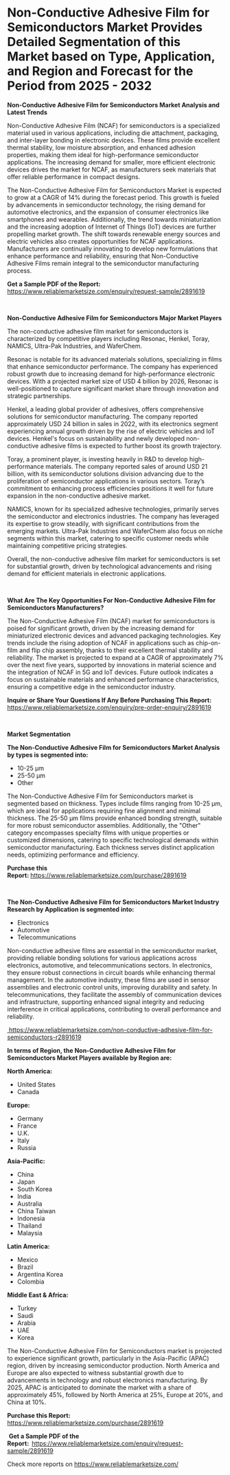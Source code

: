 <p><h1>Non-Conductive Adhesive Film for Semiconductors Market Provides Detailed Segmentation of this Market based on Type, Application, and Region and Forecast for the Period from 2025 - 2032</h1></p><p><strong>Non-Conductive Adhesive Film for Semiconductors Market Analysis and Latest Trends</strong></p>
<p><p>Non-Conductive Adhesive Film (NCAF) for semiconductors is a specialized material used in various applications, including die attachment, packaging, and inter-layer bonding in electronic devices. These films provide excellent thermal stability, low moisture absorption, and enhanced adhesion properties, making them ideal for high-performance semiconductor applications. The increasing demand for smaller, more efficient electronic devices drives the market for NCAF, as manufacturers seek materials that offer reliable performance in compact designs.</p><p>The Non-Conductive Adhesive Film for Semiconductors Market is expected to grow at a CAGR of 14% during the forecast period. This growth is fueled by advancements in semiconductor technology, the rising demand for automotive electronics, and the expansion of consumer electronics like smartphones and wearables. Additionally, the trend towards miniaturization and the increasing adoption of Internet of Things (IoT) devices are further propelling market growth. The shift towards renewable energy sources and electric vehicles also creates opportunities for NCAF applications. Manufacturers are continually innovating to develop new formulations that enhance performance and reliability, ensuring that Non-Conductive Adhesive Films remain integral to the semiconductor manufacturing process.</p></p>
<p><strong>Get a Sample PDF of the Report:&nbsp;</strong> <a href="https://www.reliablemarketsize.com/enquiry/request-sample/2891619?utm_campaign=2759&utm_medium=2&utm_source=Github&utm_content=ia&utm_term=14032025&utm_id=non-conductive-adhesive-film-for-semiconductors">https://www.reliablemarketsize.com/enquiry/request-sample/2891619</a></p>
<p>&nbsp;</p>
<p><strong>Non-Conductive Adhesive Film for Semiconductors Major Market Players</strong></p>
<p><p>The non-conductive adhesive film market for semiconductors is characterized by competitive players including Resonac, Henkel, Toray, NAMICS, Ultra-Pak Industries, and WaferChem. </p><p>Resonac is notable for its advanced materials solutions, specializing in films that enhance semiconductor performance. The company has experienced robust growth due to increasing demand for high-performance electronic devices. With a projected market size of USD 4 billion by 2026, Resonac is well-positioned to capture significant market share through innovation and strategic partnerships. </p><p>Henkel, a leading global provider of adhesives, offers comprehensive solutions for semiconductor manufacturing. The company reported approximately USD 24 billion in sales in 2022, with its electronics segment experiencing annual growth driven by the rise of electric vehicles and IoT devices. Henkel's focus on sustainability and newly developed non-conductive adhesive films is expected to further boost its growth trajectory.</p><p>Toray, a prominent player, is investing heavily in R&D to develop high-performance materials. The company reported sales of around USD 21 billion, with its semiconductor solutions division advancing due to the proliferation of semiconductor applications in various sectors. Toray’s commitment to enhancing process efficiencies positions it well for future expansion in the non-conductive adhesive market.</p><p>NAMICS, known for its specialized adhesive technologies, primarily serves the semiconductor and electronics industries. The company has leveraged its expertise to grow steadily, with significant contributions from the emerging markets. Ultra-Pak Industries and WaferChem also focus on niche segments within this market, catering to specific customer needs while maintaining competitive pricing strategies.</p><p>Overall, the non-conductive adhesive film market for semiconductors is set for substantial growth, driven by technological advancements and rising demand for efficient materials in electronic applications.</p></p>
<p>&nbsp;</p>
<p><strong>What Are The Key Opportunities For Non-Conductive Adhesive Film for Semiconductors Manufacturers?</strong></p>
<p><p>The Non-Conductive Adhesive Film (NCAF) market for semiconductors is poised for significant growth, driven by the increasing demand for miniaturized electronic devices and advanced packaging technologies. Key trends include the rising adoption of NCAF in applications such as chip-on-film and flip chip assembly, thanks to their excellent thermal stability and reliability. The market is projected to expand at a CAGR of approximately 7% over the next five years, supported by innovations in material science and the integration of NCAF in 5G and IoT devices. Future outlook indicates a focus on sustainable materials and enhanced performance characteristics, ensuring a competitive edge in the semiconductor industry.</p></p>
<p><strong>Inquire or Share Your Questions If Any Before Purchasing This Report:</strong> <a href="https://www.reliablemarketsize.com/enquiry/pre-order-enquiry/2891619?utm_campaign=2759&utm_medium=2&utm_source=Github&utm_content=ia&utm_term=14032025&utm_id=non-conductive-adhesive-film-for-semiconductors">https://www.reliablemarketsize.com/enquiry/pre-order-enquiry/2891619</a></p>
<p>&nbsp;</p>
<p><strong>Market Segmentation</strong></p>
<p><strong>The Non-Conductive Adhesive Film for Semiconductors Market Analysis by types is segmented into:</strong></p>
<p><ul><li>10-25 μm</li><li>25-50 μm</li><li>Other</li></ul></p>
<p><p>The Non-Conductive Adhesive Film for Semiconductors market is segmented based on thickness. Types include films ranging from 10-25 μm, which are ideal for applications requiring fine alignment and minimal thickness. The 25-50 μm films provide enhanced bonding strength, suitable for more robust semiconductor assemblies. Additionally, the "Other" category encompasses specialty films with unique properties or customized dimensions, catering to specific technological demands within semiconductor manufacturing. Each thickness serves distinct application needs, optimizing performance and efficiency.</p></p>
<p><strong>Purchase this Report:&nbsp;</strong><a href="https://www.reliablemarketsize.com/purchase/2891619?utm_campaign=2759&utm_medium=2&utm_source=Github&utm_content=ia&utm_term=14032025&utm_id=non-conductive-adhesive-film-for-semiconductors">https://www.reliablemarketsize.com/purchase/2891619</a></p>
<p>&nbsp;</p>
<p><strong>The Non-Conductive Adhesive Film for Semiconductors Market Industry Research by Application is segmented into:</strong></p>
<p><ul><li>Electronics</li><li>Automotive</li><li>Telecommunications</li></ul></p>
<p><p>Non-conductive adhesive films are essential in the semiconductor market, providing reliable bonding solutions for various applications across electronics, automotive, and telecommunications sectors. In electronics, they ensure robust connections in circuit boards while enhancing thermal management. In the automotive industry, these films are used in sensor assemblies and electronic control units, improving durability and safety. In telecommunications, they facilitate the assembly of communication devices and infrastructure, supporting enhanced signal integrity and reducing interference in critical applications, contributing to overall performance and reliability.</p></p>
<p><a href="https://www.reliablemarketsize.com/non-conductive-adhesive-film-for-semiconductors-r2891619?utm_campaign=2759&utm_medium=2&utm_source=Github&utm_content=ia&utm_term=14032025&utm_id=non-conductive-adhesive-film-for-semiconductors">&nbsp;https://www.reliablemarketsize.com/non-conductive-adhesive-film-for-semiconductors-r2891619</a></p>
<p><strong>In terms of Region, the Non-Conductive Adhesive Film for Semiconductors Market Players available by Region are:</strong></p>
<p>
    <p> <strong> North America: </strong>
        <ul>
            <li>United States</li>
            <li>Canada</li>
        </ul>
        </p> 
    <p> <strong> Europe: </strong>
        <ul>
            <li>Germany</li>
            <li>France</li>
            <li>U.K.</li>
            <li>Italy</li>
            <li>Russia</li>
        </ul>
        </p> 
    <p> <strong> Asia-Pacific: </strong>
        <ul>
            <li>China</li>
            <li>Japan</li>
            <li>South Korea</li>
            <li>India</li>
            <li>Australia</li>
            <li>China Taiwan</li>
            <li>Indonesia</li>
            <li>Thailand</li>
            <li>Malaysia</li>
        </ul>
        </p> 
    <p> <strong> Latin America: </strong>
        <ul>
            <li>Mexico</li>
            <li>Brazil</li>
            <li>Argentina Korea</li>
            <li>Colombia</li>
        </ul>
        </p> 
    <p> <strong> Middle East & Africa: </strong>
        <ul>
            <li>Turkey</li>
            <li>Saudi</li>
            <li>Arabia</li>
            <li>UAE</li>
            <li>Korea</li>
        </ul>
    </p>
    </p>
<p><p>The Non-Conductive Adhesive Film for Semiconductors market is projected to experience significant growth, particularly in the Asia-Pacific (APAC) region, driven by increasing semiconductor production. North America and Europe are also expected to witness substantial growth due to advancements in technology and robust electronics manufacturing. By 2025, APAC is anticipated to dominate the market with a share of approximately 45%, followed by North America at 25%, Europe at 20%, and China at 10%.</p></p>
<p><strong>Purchase this Report: </strong><a href="https://www.reliablemarketsize.com/purchase/2891619?utm_campaign=2759&utm_medium=2&utm_source=Github&utm_content=ia&utm_term=14032025&utm_id=non-conductive-adhesive-film-for-semiconductors">https://www.reliablemarketsize.com/purchase/2891619</a></p>
<p>&nbsp;<strong>Get a Sample PDF of the Report:&nbsp;&nbsp;</strong><a href="https://www.reliablemarketsize.com/enquiry/request-sample/2891619?utm_campaign=2759&utm_medium=2&utm_source=Github&utm_content=ia&utm_term=14032025&utm_id=non-conductive-adhesive-film-for-semiconductors">https://www.reliablemarketsize.com/enquiry/request-sample/2891619</a></p>
<p><strong></strong></p>
<p>Check more reports on <a href="https://www.reliablemarketsize.com/?utm_campaign=2759&utm_medium=2&utm_source=Github&utm_content=ia&utm_term=14032025&utm_id=non-conductive-adhesive-film-for-semiconductors">https://www.reliablemarketsize.com/</a></p>
